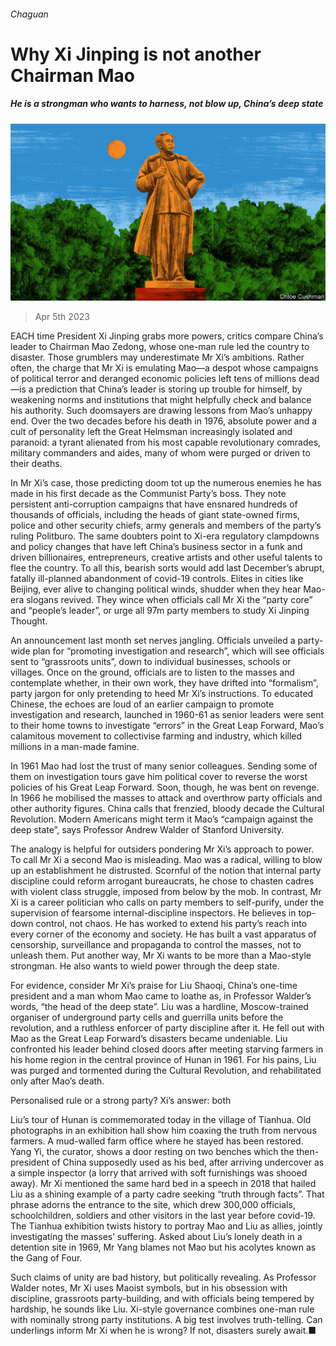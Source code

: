 ###### Chaguan

# Why Xi Jinping is not another Chairman Mao 

##### He is a strongman who wants to harness, not blow up, China’s deep state 

![image](images/20230408_CND000.jpg) 

> Apr 5th 2023 

EACH time President Xi Jinping grabs more powers, critics compare China’s leader to Chairman Mao Zedong, whose one-man rule led the country to disaster. Those grumblers may underestimate Mr Xi’s ambitions. Rather often, the charge that Mr Xi is emulating Mao—a despot whose campaigns of political terror and deranged economic policies left tens of millions dead—is a prediction that China’s leader is storing up trouble for himself, by weakening norms and institutions that might helpfully check and balance his authority. Such doomsayers are drawing lessons from Mao’s unhappy end. Over the two decades before his death in 1976, absolute power and a cult of personality left the Great Helmsman increasingly isolated and paranoid: a tyrant alienated from his most capable revolutionary comrades, military commanders and aides, many of whom were purged or driven to their deaths.

In Mr Xi’s case, those predicting doom tot up the numerous enemies he has made in his first decade as the Communist Party’s boss. They note persistent anti-corruption campaigns that have ensnared hundreds of thousands of officials, including the heads of giant state-owned firms, police and other security chiefs, army generals and members of the party’s ruling Politburo. The same doubters point to Xi-era regulatory clampdowns and policy changes that have left China’s business sector in a funk and driven billionaires, entrepreneurs, creative artists and other useful talents to flee the country. To all this, bearish sorts would add last December’s abrupt, fatally ill-planned abandonment of covid-19 controls. Elites in cities like Beijing, ever alive to changing political winds, shudder when they hear Mao-era slogans revived. They wince when officials call Mr Xi the “party core” and “people’s leader”, or urge all 97m party members to study Xi Jinping Thought. 

An announcement last month set nerves jangling. Officials unveiled a party-wide plan for “promoting investigation and research”, which will see officials sent to “grassroots units”, down to individual businesses, schools or villages. Once on the ground, officials are to listen to the masses and contemplate whether, in their own work, they have drifted into “formalism”, party jargon for only pretending to heed Mr Xi’s instructions. To educated Chinese, the echoes are loud of an earlier campaign to promote investigation and research, launched in 1960-61 as senior leaders were sent to their home towns to investigate “errors” in the Great Leap Forward, Mao’s calamitous movement to collectivise farming and industry, which killed millions in a man-made famine.

In 1961 Mao had lost the trust of many senior colleagues. Sending some of them on investigation tours gave him political cover to reverse the worst policies of his Great Leap Forward. Soon, though, he was bent on revenge. In 1966 he mobilised the masses to attack and overthrow party officials and other authority figures. China calls that frenzied, bloody decade the Cultural Revolution. Modern Americans might term it Mao’s “campaign against the deep state”, says Professor Andrew Walder of Stanford University.

The analogy is helpful for outsiders pondering Mr Xi’s approach to power. To call Mr Xi a second Mao is misleading. Mao was a radical, willing to blow up an establishment he distrusted. Scornful of the notion that internal party discipline could reform arrogant bureaucrats, he chose to chasten cadres with violent class struggle, imposed from below by the mob. In contrast, Mr Xi is a career politician who calls on party members to self-purify, under the supervision of fearsome internal-discipline inspectors. He believes in top-down control, not chaos. He has worked to extend his party’s reach into every corner of the economy and society. He has built a vast apparatus of censorship, surveillance and propaganda to control the masses, not to unleash them. Put another way, Mr Xi wants to be more than a Mao-style strongman. He also wants to wield power through the deep state.

For evidence, consider Mr Xi’s praise for Liu Shaoqi, China’s one-time president and a man whom Mao came to loathe as, in Professor Walder’s words, “the head of the deep state”. Liu was a hardline, Moscow-trained organiser of underground party cells and guerrilla units before the revolution, and a ruthless enforcer of party discipline after it. He fell out with Mao as the Great Leap Forward’s disasters became undeniable. Liu confronted his leader behind closed doors after meeting starving farmers in his home region in the central province of Hunan in 1961. For his pains, Liu was purged and tormented during the Cultural Revolution, and rehabilitated only after Mao’s death.

Personalised rule or a strong party? Xi’s answer: both

Liu’s tour of Hunan is commemorated today in the village of Tianhua. Old photographs in an exhibition hall show him coaxing the truth from nervous farmers. A mud-walled farm office where he stayed has been restored. Yang Yi, the curator, shows a door resting on two benches which the then-president of China supposedly used as his bed, after arriving undercover as a simple inspector (a lorry that arrived with soft furnishings was shooed away). Mr Xi mentioned the same hard bed in a speech in 2018 that hailed Liu as a shining example of a party cadre seeking “truth through facts”. That phrase adorns the entrance to the site, which drew 300,000 officials, schoolchildren, soldiers and other visitors in the last year before covid-19. The Tianhua exhibition twists history to portray Mao and Liu as allies, jointly investigating the masses’ suffering. Asked about Liu’s lonely death in a detention site in 1969, Mr Yang blames not Mao but his acolytes known as the Gang of Four.

Such claims of unity are bad history, but politically revealing. As Professor Walder notes, Mr Xi uses Maoist symbols, but in his obsession with discipline, grassroots party-building, and with officials being tempered by hardship, he sounds like Liu. Xi-style governance combines one-man rule with nominally strong party institutions. A big test involves truth-telling. Can underlings inform Mr Xi when he is wrong? If not, disasters surely await.■






